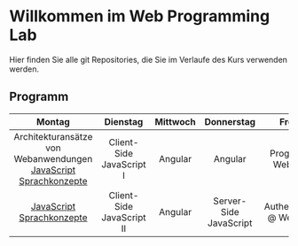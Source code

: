 # Willkommen im Web Programming Lab

Hier finden Sie alle git Repositories, die Sie im Verlaufe des Kurs verwenden werden.

## Programm

|                              Montag                              |          Dienstag         | Mittwoch |       Donnerstag       |          Freitag          |
|:----------------------------------------------------------------:|:-------------------------:|:--------:|:----------------------:|:-------------------------:|
| Architekturansätze von Webanwendungen  [JavaScript Sprachkonzepte](https://github.com/web-programming-lab/javascript-sprachkonzepte) | Client-Side JavaScript I  | Angular  | Angular                | Progressive Web Apps      |
| [JavaScript Sprachkonzepte](https://github.com/web-programming-lab/javascript-sprachkonzepte)                                        | Client-Side JavaScript II | Angular  | Server-Side JavaScript | Authentication @ Web Apps |
